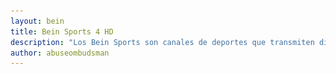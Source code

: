 ```yaml
---
layout: bein
title: Bein Sports 4 HD
description: "Los Bein Sports son canales de deportes que transmiten distintos eventos deportivos en directo, idioma árabe. Bein Sports are sports channels with live sending."
author: abuseombudsman
---
```


<html>
<div id="content" class="9u skel-cell-important">
							<center><!--<section>
								<header>
									<h1> Bein Sports 4 HD</h1>
									<span class="byline" style="font-weight:900;">Futbol, tenis, basquetbol, handbol, formula 1, moto GP</span>
								</header>

								<div id="container">
							<section>-->
							<section>
								<h3>Global Options</h3>
								<form action="#" method="get">
									<label>Language
										<select name="lang">
											<option value="cs">Čeština / Czech (cs)</option>
											<option value="de">Deutsch / German (de)</option>
											<option value="en" selected>English (en)</option>
											<option value="es">Español / Spanish; Castilian (es)</option>
											<option value="fa">فارسی / Persian (fa)</option>
											<option value="fr">Français / French (fr)</option>
											<option value="hr">Hrvatski / Croatian (hr)</option>
											<option value="hu">Magyar / Hungarian (hu)</option>
											<option value="it">Italiano / Italian (it)</option>
											<option value="ja">日本語 / Japanese (ja)</option>
											<option value="ko">한국어 / Korean (ko)</option>
											<option value="nl">Nederlands / Dutch (nl)</option>
											<option value="pl">Polski / Polish (pl)</option>
											<option value="pt">Português / Portuguese (pt)</option>
											<option value="pt-BR">Português / Portuguese (BR) (pt-BR)</option>
											<option value="ro">Română / Romanian (ro)</option>
											<option value="ru">Русский / Russian (ru)</option>
											<option value="sk">Slovensko / Slovak (sk)</option>
											<option value="sv">Svenska / Swedish (sv)</option>
											<option value="uk">Українська / Ukrainian (uk)</option>
											<option value="zh-CN">简体中文 / Simplified Chinese (zh-CN)</option>
											<option value="zh">繁体中文 / Traditional Chinese (zh-TW)</option>
										</select>
									</label>
									<label>Stretching (Video Only)
										<select name="stretching">
											<option value="none" selected>None (original dimensions) (default)</option>
											<option value="none">Responsive</option>
											<option value="none">Fill</option>
											<option value="none">Auto</option>
										</select>
									</label>
								</form>
							</section>
								<!--<p><a href="#" class="image full"><img src="images/pics02.jpg" alt=""></a></p>-->
								<!--<center>-->
								<div class="players" id="player2-container">
									<h3></h3>
									<table>
										<tbody>
											<tr>
												<td width="21" background="images/12421152032.png" height="13"></td>
												<td background="images/55452124552.png" height="13"></td>
												<td width="21" background="images/45454787.png" height="13"></td>
											</tr>

											<tr>
												<td width="21" background="images/21210212120.png"></td>
												<td>
													<div id="media">


														<div class="media-wrapper">
															<video id="player1" autoplay="true" autostart="true" width="640" height="360" style="max-width:100%;" preload="http://93.174.93.84:8081/live/bein4-hq/playlist.m3u8?wmsAuthSign=c2VydmVyX3RpbWU9Ny8yMC8yMDE3IDQ6NDk6MjQgUE0maGFzaF92YWx1ZT1JdVhhaXVXbjR3eGNKbHoxN1ovYkpBPT0mdmFsaWRtaW51dGVzPTYwJmlkPTE2Mi4xNTguMTM0LjcyJnN0cm1fbGVuPTEz" controls>
																<source src="http://93.174.93.84:8081/live/bein4-hq/playlist.m3u8?wmsAuthSign=c2VydmVyX3RpbWU9Ny8yMC8yMDE3IDQ6NDk6MjQgUE0maGFzaF92YWx1ZT1JdVhhaXVXbjR3eGNKbHoxN1ovYkpBPT0mdmFsaWRtaW51dGVzPTYwJmlkPTE2Mi4xNTguMTM0LjcyJnN0cm1fbGVuPTEz" type="video/hls">
															</video>
														</div>


													</div>
												</td>
												<td width="21" background="images/203233451.png"></td>
											</tr>
											<tr>
												<td width="21" background="images/23121542.png" height="17"></td>
												<td background="images/12345456.png" height="17"></td>
												<td width="21" background="images/2656564.png" height="25"></td>
											</tr>

										</tbody>
									</table>
									
								</div>
								<br>
								<hr><tr><td><img src="images/saceciada.jpg" width="56px"></td><td><span><img src="images/Shaktar.Donietsk.png" style="vertical-align:3px;" height="47px"></span></td><td><span style="vertical-align:20px;">-IPTV</span></td><tr>
						